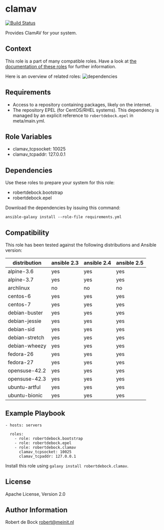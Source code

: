 clamav
=========

[![Build Status](https://travis-ci.org/robertdebock/ansible-role-clamav.svg?branch=master)](https://travis-ci.org/robertdebock/ansible-role-clamav)

Provides ClamAV for your system.

Context
--------
This role is a part of many compatible roles. Have a look at [the documentation of these roles](https://robertdebock.nl/) for further information.

Here is an overview of related roles:
![dependencies](https://raw.githubusercontent.com/robertdebock/robertdebock.github.io/artifacts/clamav.png "Dependency")

Requirements
------------

- Access to a repository containing packages, likely on the internet.
- The repository EPEL (for CentOS/RHEL systems). This dependency is managed by an explicit reference to `robertdebock.epel` in meta/main.yml.

Role Variables
--------------

- clamav_tcpsocket: 10025
- clamav_tcpaddr: 127.0.0.1

Dependencies
------------

Use these roles to prepare your system for this role:

- robertdebock.bootstrap
- robertdebock.epel

Download the dependencies by issuing this command:
```
ansible-galaxy install --role-file requirements.yml
```

Compatibility
-------------

This role has been tested against the following distributions and Ansible version:

|distribution|ansible 2.3|ansible 2.4|ansible 2.5|
|------------|-----------|-----------|-----------|
|alpine-3.6|yes|yes|yes|
|alpine-3.7|yes|yes|yes|
|archlinux|no|no|no|
|centos-6|yes|yes|yes|
|centos-7|yes|yes|yes|
|debian-buster|yes|yes|yes|
|debian-jessie|yes|yes|yes|
|debian-sid|yes|yes|yes|
|debian-stretch|yes|yes|yes|
|debian-wheezy|yes|yes|yes|
|fedora-26|yes|yes|yes|
|fedora-27|yes|yes|yes|
|opensuse-42.2|yes|yes|yes|
|opensuse-42.3|yes|yes|yes|
|ubuntu-artful|yes|yes|yes|
|ubuntu-bionic|yes|yes|yes|

Example Playbook
----------------

```
- hosts: servers

  roles:
    - role: robertdebock.bootstrap
    - role: robertdebock.epel
    - role: robertdebock.clamav
      clamav_tcpsocket: 10025
      clamav_tcpaddr: 127.0.0.1
```

Install this role using `galaxy install robertdebock.clamav`.

License
-------

Apache License, Version 2.0

Author Information
------------------

Robert de Bock <robert@meinit.nl>
